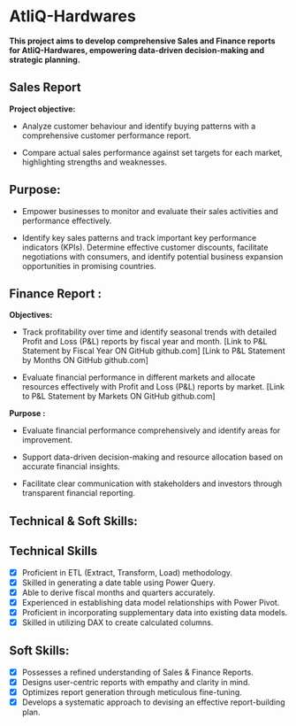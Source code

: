 # AtliQ-Hardwares

**This project aims to develop comprehensive Sales and Finance reports for AtliQ-Hardwares, empowering data-driven decision-making and strategic planning.**


## Sales Report

**Project objective:** 

* Analyze customer behaviour and identify buying patterns with a comprehensive customer performance report.
  
* Compare actual sales performance against set targets for each market, highlighting strengths and weaknesses.
  

## Purpose:

* Empower businesses to monitor and evaluate their sales activities and performance effectively.
  
* Identify key sales patterns and track important key performance indicators (KPIs).
Determine effective customer discounts, facilitate negotiations with consumers, and identify potential business expansion opportunities in promising countries.



## Finance Report :

**Objectives:** 

* Track profitability over time and identify seasonal trends with detailed Profit and Loss (P&L) reports by fiscal year and month. [Link to P&L Statement by Fiscal Year ON GitHub github.com] [Link to P&L Statement by Months ON GitHub github.com]

* Evaluate financial performance in different markets and allocate resources effectively with Profit and Loss (P&L) reports by market. [Link to P&L Statement by Markets ON GitHub github.com]

**Purpose :**
- Evaluate financial performance comprehensively and identify areas for improvement.
  
- Support data-driven decision-making and resource allocation based on accurate financial insights.
  
- Facilitate clear communication with stakeholders and investors through transparent financial reporting.


## Technical & Soft Skills:

## Technical Skills
- [x]	Proficient in ETL (Extract, Transform, Load) methodology.
- [x]	Skilled in generating a date table using Power Query.
- [x]	Able to derive fiscal months and quarters accurately.
- [x]   Experienced in establishing data model relationships with Power Pivot.
- [x]	Proficient in incorporating supplementary data into existing data models.
- [x]	Skilled in utilizing DAX to create calculated columns.

## Soft Skills:
- [x]	Possesses a refined understanding of Sales & Finance Reports.
- [x]	Designs user-centric reports with empathy and clarity in mind.
- [x]	Optimizes report generation through meticulous fine-tuning.
- [x]	Develops a systematic approach to devising an effective report-building plan.

